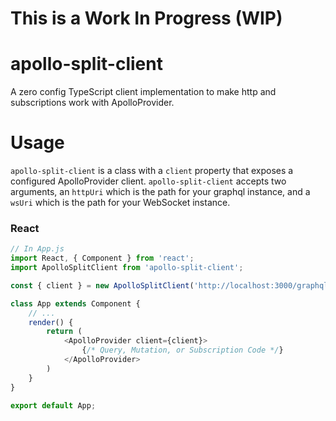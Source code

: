 # This is a Work In Progress (WIP)

# apollo-split-client

A zero config TypeScript client implementation to make http and subscriptions work with ApolloProvider.

# Usage

`apollo-split-client` is a class with a `client` property that exposes a configured ApolloProvider client. `apollo-split-client` accepts two arguments, an `httpUri` which is the path for your graphql instance, and a `wsUri` which is the path for your WebSocket instance.

### React

```javascript
// In App.js
import React, { Component } from 'react';
import ApolloSplitClient from 'apollo-split-client';

const { client } = new ApolloSplitClient('http://localhost:3000/graphql', 'ws://http://localhost:3000');

class App extends Component {
    // ...
    render() {
        return (
            <ApolloProvider client={client}>
                {/* Query, Mutation, or Subscription Code */}
            </ApolloProvider>
        )
    }
}

export default App;
```


